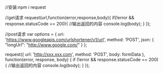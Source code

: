 //安装:npm i request

//get请求
request(url,function(error,response,body){
  if(!error && response.statusCode == 200){
      //输出返回的内容
      console.log(body);
  }
});

//post请求
var options = { 
  uri: 'https://www.googleapis.com/urlshortener/v1/url', 
  method: 'POST', 
  json: { "longUrl": "http://www.google.com/" }
};

request({
    url: 'http://xxx.xxx.com',
    method: 'POST',
    body: formData
}, function(error, response, body) {
    if (!error && response.statusCode == 200) {
        //输出返回的内容
        console.log(body);
    }
});